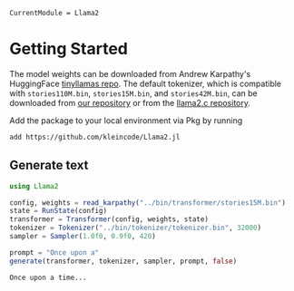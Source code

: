 ```@meta
CurrentModule = Llama2
```

# Getting Started
The model weights can be downloaded from Andrew Karpathy's HuggingFace [tinyllamas repo](https://huggingface.co/karpathy/tinyllamas/tree/main). The default tokenizer, which is compatible with `stories110M.bin`, `stories15M.bin`, and `stories42M.bin`, can be downloaded from [our repository](https://github.com/kleincode/Llama2.jl/tree/main/bin/tokenizer) or from the [llama2.c repository](https://github.com/karpathy/llama2.c/blob/master/tokenizer.bin).

Add the package to your local environment via Pkg by running
```bash
add https://github.com/kleincode/Llama2.jl
```

## Generate text

```julia
using Llama2

config, weights = read_karpathy("../bin/transformer/stories15M.bin")
state = RunState(config)
transformer = Transformer(config, weights, state)
tokenizer = Tokenizer("../bin/tokenizer/tokenizer.bin", 32000)
sampler = Sampler(1.0f0, 0.9f0, 420)

prompt = "Once upon a"
generate(transformer, tokenizer, sampler, prompt, false)
```
```
Once upon a time...
```